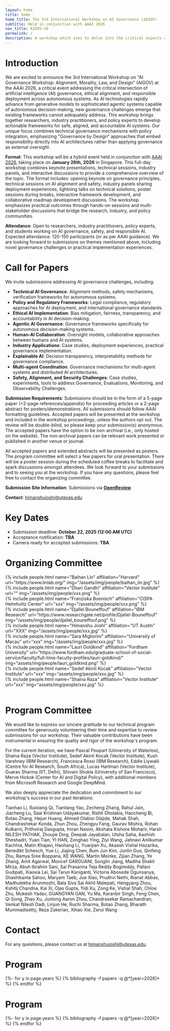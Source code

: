 ```yaml
---
layout: home
title: home
home_title: The 3rd International Workshop on AI Governance (AIGOV)
subtitle: Held in conjunction with AAAI 2026 
nav_title: AIGOV-26
permalink: /
description: A workshop which aims to delve into the critical aspects of AI governance with a specific focus on the contribution of Large Language Models (LLMs) in shaping ethical and responsible AI practices.
---
```

<!-- <h5 style="text-align:center;"><a href="https://forms.gle/yP7sNyrrdd2BbfmP6">[Call for Reviewers]</a></h5>
<h5 style="text-align:center;"><a href="https://aigovernance.github.io/cfp/">[Call for Papers]</a></h5>
<h5 style="text-align:center;"><a href="https://aigovernance.github.io/ijcai2024/">[Last Event: AIGOV @ IJCAI 2024]</a></h5> -->

# Introduction

We are excited to announce the 3rd International Workshop on "AI Governance Workshop: Alignment, Morality, Law, and Design" (AIGOV) at the AAAI 2026, a critical event addressing the critical intersection of artificial intelligence (AI) governance, ethical alignment, and responsible deployment across autonomous systems. As AI technologies rapidly advance from generative models to sophisticated agentic systems capable of autonomous decision-making, new governance challenges emerge that existing frameworks cannot adequately address. This workshop brings together researchers, industry practitioners, and policy experts to develop actionable frameworks for safe, aligned, and accountable AI systems. Our unique focus combines technical governance mechanisms with policy integration, emphasizing "Governance by Design" approaches that embed responsibility directly into AI architectures rather than applying governance as external oversight.

**Format**: This workshop will be a hybrid event held in conjunction with [AAAI 2026](https://aaai.org/conference/aaai/aaai-26/), taking place on **January 26th, 2026** in Singapore. This full-day workshop combines keynote presentations, technical sessions, industry panels, and interactive discussions to provide a comprehensive overview of the topic. The format includes: opening keynote on governance principles, technical sessions on AI alignment and safety, industry panels sharing deployment experiences, lightning talks on technical solutions, poster sessions during breaks, interactive framework development, and collaborative roadmap development discussions. The workshop emphasizes practical outcomes through hands-on sessions and multi-stakeholder discussions that bridge the research, industry, and policy communities.

**Attendance**: Open to researchers, industry practitioners, policy experts, and students working on AI governance, safety, and responsible AI. Expected attendance: 120-150 participants (or as per AAAI guidance). We are looking forward to submissions on themes mentioned above, including novel governance challenges or practical implementation experiences.

# Call for Papers

We invite submissions addressing AI governance challenges, including:

- **Technical AI Governance**: Alignment methods, safety mechanisms, verification frameworks for autonomous systems.
- **Policy and Regulatory Frameworks**: Legal compliance, regulatory approaches for AI deployment, and international governance standards.
- **Ethical AI Implementation**: Bias mitigation, fairness, transparency, and accountability in AI decision-making.
- **Agentic AI Governance**: Governance frameworks specifically for autonomous decision-making systems.
- **Human-AI Collaboration**: Oversight models, collaborative approaches between humans and AI systems.
- **Industry Applications**: Case studies, deployment experiences, practical governance implementation.
- **Explainable AI**: Decision transparency, interpretability methods for governance compliance.
- **Multi-agent Coordination**: Governance mechanisms for multi-agent systems and distributed AI architectures.
- **Safety, Alignment, and Security Challenges**: Case studies, experiments, tools to address Governance, Evaluations, Monitoring, and Observability Challenges. 

**Submission Requirements**: Submissions should be in the form of a 5-page paper (+2-page references/appendix) for proceeding articles or a 2-page abstract for posters/demonstrations. All submissions should follow AAAI formatting guidelines. Accepted papers will be presented at the workshop and included in the workshop proceedings, unless the authors opt out. The review will be double-blind, so please keep your submission(s) anonymous. The accepted papers have the option to be non-archival (i.e., only hosted on the website). The non-archival papers can be relevant work presented or published in another venue or journal. 

All accepted papers and extended abstracts will be presented as posters. The program committee will select a few papers for oral presentation. There will be a poster session during the scheduled coffee breaks to facilitate and spark discussions amongst attendees. We look forward to your submissions and to seeing you at the workshop. If you have any questions, please feel free to contact the organizing committee. 

**Submission Site Information**: Submissions via **[OpenReview](https://openreview.net/group?id=AAAI.org/2026/Workshop/AIGOV)**

**Contact**: himanshujoshi@utexas.edu

# Key Dates

* Submission deadline: **October 22, 2025 (12:00 AM UTC)**
* Acceptance notification: **TBA**
* Camera ready for accepted submissions: **TBA**

<!-- # Confirmed Keynote and Invited Speakers

<div class="row p-2 g-2">
      <div class="col-sm-3 p-1">
          {% include people.html name="Christopher S. Yoo" affiliation="Penn Law" url="https://www.law.upenn.edu/faculty/csyoo" img="/assets/img/people/christopher_yoo.png" %}
      </div>
      <div class="col-sm-3 p-1">
          {% include people.html name="Rumman Chowdhury" affiliation="Parity Consulting, Harvard" url="http://www.rummanchowdhury.com/" img="/assets/img/people/rumman_chowdhury.png" %}
      </div>
      <div class="col-sm-3 p-1">
          {% include people.html name="Kush R. Varshney" affiliation="IBM Research" url="https://research.ibm.com/people/kush-varshney" img="/assets/img/people/kush_varshney.jpg" %}
      </div>
      <div class="col-sm-3 p-1">
          {% include people.html name="Laura Bingham" affiliation="Temple Law" url="https://law.temple.edu/contact/37342/" img="/assets/img/people/laura_bingham.jpg" %}
      </div>
      <div class="col-sm-3 p-1">
          {% include people.html name="Desmond Patton" affiliation="U Penn" url="https://sp2.upenn.edu/person/desmond-upton-patton" img="/assets/img/people/desmond_patton.png" %}
      </div>
      <div class="col-sm-3 p-1">
          {% include people.html name="Sara Migliorini" affiliation="Macau Law" url="https://fll.um.edu.mo/sara-migliorini/" img="/assets/img/people/sara_migliorini.jpg" %}
      </div>
  </div>
  <br> -->

# Organizing Committee

<div class="row p-2 g-2">
      <div class="col-sm-3 p-1">
      {% include people.html name="Baihan Lin" affiliation="Harvard" url="https://www.linlab.org/" img="/assets/img/people/baihan_lin.jpg" %}
      </div>
      <div class="col-sm-3 p-1">
        {% include people.html name="Dhari Gandhi" affiliation="Vector Institute" url="" img="/assets/img/people/xxx.png" %}
      </div>
      <div class="col-sm-3 p-1">
        {% include people.html name="Franziska Boenisch" affiliation="CISPA Helmholtz Center" url="xxx" img="/assets/img/people/xxx.png" %}
      </div>
      <div class="col-sm-3 p-1">
        {% include people.html name="Djallel Bouneffouf" affiliation="IBM Research" url="https://www.researchgate.net/profile/Djallel-Bouneffouf" img="/assets/img/people/djallel_bouneffouf.png" %}
      </div>
      <div class="col-sm-3 p-1">
      {% include people.html name="Himanshu Joshi" affiliation="UT Austin" url="XXX" img="/assets/img/people/xxx.jpg" %}
      </div>
      <div class="col-sm-3 p-1">
        {% include people.html name="Sara Migliorini" affiliation="University of Macau" url="xxx" img="/assets/img/people/xxx.jpg" %}
      </div>
      <div class="col-sm-3 p-1">
        {% include people.html name="Lauri Goldkind" affiliation="Fordham University" url="https://www.fordham.edu/graduate-school-of-social-service/faculty/full-time-faculty-profiles/lauri-goldkind/" img="assets/img/people/lauri_goldkind.png" %}
      </div>
      <div class="col-sm-3 p-1">
        {% include people.html name="Sedef Akinli Kocak" affiliation="Vector Institute" url="xxx" img="assets/img/people/xxx.jpg" %}
      </div>
      <div class="col-sm-3 p-1">
        {% include people.html name="Shaina Raza" affiliation="Vector Institute" url="xxx" img="assets/img/people/xxx.jpg" %}
      </div>
</div>
  <br>

# Program Committee

We would like to express our sincere gratitude to our technical program committee for generously volunteering their time and expertise to review submissions for our workshop. Their valuable contributions have been instrumental in ensuring the quality and rigor of the workshop's program. 

For the current iteration, we have Pascal Poupart (University of Waterloo), Shaina Raza (Vector Institute), Sedef Akinli Kocak (Vector Institute), Kush Varshney (IBM Research), Francesca Rossi (IBM Research), Eddie Liywalii (Centre for AI Research, South Africa), Lucas Hartman (Vector Institute), Guarav Sharma (IIT, Delhi), Shivani Shukla (University of San Francisco), Merve Hickok (Center for AI and Digital Policy), with additional members from Microsoft Research and Google DeepMind.

We also deeply appreciate the dedication and commitment to our workshop's success in our past iterations:

Tianhao Li, Ruixiang Qi, Tianliang Yao, Zecheng Zhang, Rahul Jain, Jiacheng Lu, Saai Krishnan Udayakumar, Rishit Dholakia, Haocheng Bi, Botao Zhang, Hejun Huang, Ahmed Olabisi Olajide, Mahak Shah, Chandrashekar Konda, Zhun Zhou, Zhengyu Fang, Gaurav Mishra, Rohan Kulkarni, Prithviraj Dasgupta, Imran Nasim, Akshata Kishore Moharir, Harsh NILESH PATHAK, Zhoujie Ding, Deepak Jayabalan, Utsha Saha, Aashish Sheshadri, Yuan Tian, YI HAN, Zonghao Ying, Ziyi Wang, Jahnavi Anilkumar Kachhia, Matin Khajavi, Haohang Li, Yuanjian Xu, Akaash Vishal Hazarika, Benedikt Schesch, Yue Li, Jiajing Chen, Bum Jun Kim, Junlin Guo, Qinfeng Zhu, Ramya Sree Boppana, KE WANG, Martin Meinke, Zijian Zhang, Ye Zhang, Amit Agarwal, Moncef GAROUANI, Songlin Jiang, Madiha Shakil Mirza, Abuh Ibrahim Sani, Sai Prasanna Teja Reddy Bogireddy, Pallavi Gudipati, Xiaoxia Lei, Sai Tarun Kaniganti, Victoria Abosede Ogunsanya, Shashikanta Sahoo, Maryam Taeb, Jue Xiao, Prudhvi Nethi, Rianat Abbas, Madhulekha Arunmozhi, Bala Siva Sai Akhil Malepati, Hengyang Zhou, Kshitij Chandna, Kai Xi, Ojas Gupta, Yidi Xu, Zong Ke, Vishal Shah, Chloe Zhu, Mukesh Yadav, GUANGYAN GAN, Yu Ma, Karanbir Singh, Feng Chen, Qi Song, Zhao Xu, Junlong Aaron Zhou, Chandrasekar Ramachandran, Venkat Nilesh Dadi, Linjun He, Ruchi Sharma, Botao Zhang, Bharath Mummadisetty, Reza Zakerian, Xihao Xie, Zerui Wang


# Contact

For any questions, please contact us at himanshujoshi@utexas.edu.


# Program

<div class="publications">
{%- for y in page.years %}
  {% bibliography -f papers -q @*[year=2026]* %}
{% endfor %}
</div>

# Program

<div class="publications">
{%- for y in page.years %}
  {% bibliography -f papers -q @*[year=2026]* %}
{% endfor %}
</div>

<!-- # Sponsors

* Harvard Law School
* Icahn School of Medicine at Mount Sinai
* IBM Research
* Mila - Quebec AI Institute
* Fordham University -->
